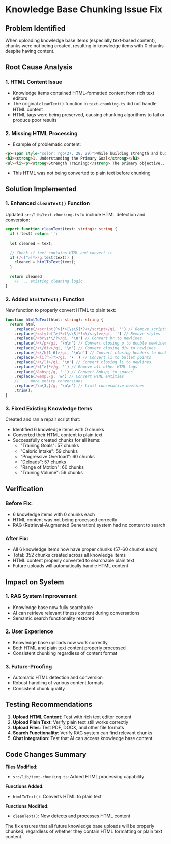# Knowledge Base Chunking Issue Fix

## Problem Identified
When uploading knowledge base items (especially text-based content), chunks were not being created, resulting in knowledge items with 0 chunks despite having content.

## Root Cause Analysis

### 1. HTML Content Issue
- Knowledge items contained HTML-formatted content from rich text editors
- The original `cleanText()` function in `text-chunking.ts` did not handle HTML content
- HTML tags were being preserved, causing chunking algorithms to fail or produce poor results

### 2. Missing HTML Processing
- Example of problematic content:
```html
<p><span style="color: rgb(27, 28, 29)">While building strength and building muscle size (hypertrophy) are closely related...</span></p>
<h3><strong>1. Understanding the Primary Goal</strong></h3>
<ul><li><p><strong>Strength Training:</strong> The primary objective...</p></li></ul>
```
- This HTML was not being converted to plain text before chunking

## Solution Implemented

### 1. Enhanced `cleanText()` Function
Updated `src/lib/text-chunking.ts` to include HTML detection and conversion:

```typescript
export function cleanText(text: string): string {
  if (!text) return '';
  
  let cleaned = text;
  
  // Check if text contains HTML and convert it
  if (/<[^>]*>/g.test(text)) {
    cleaned = htmlToText(text);
  }
  
  return cleaned
    // ... existing cleaning logic
}
```

### 2. Added `htmlToText()` Function
New function to properly convert HTML to plain text:

```typescript
function htmlToText(html: string): string {
  return html
    .replace(/<script[^>]*>[\s\S]*?<\/script>/gi, '') // Remove scripts
    .replace(/<style[^>]*>[\s\S]*?<\/style>/gi, '') // Remove styles
    .replace(/<br\s*\/?>/gi, '\n') // Convert br to newlines
    .replace(/<\/p>/gi, '\n\n') // Convert closing p to double newlines
    .replace(/<\/div>/gi, '\n') // Convert closing div to newlines
    .replace(/<\/h[1-6]>/gi, '\n\n') // Convert closing headers to double newlines
    .replace(/<li[^>]*>/gi, '• ') // Convert li to bullet points
    .replace(/<\/li>/gi, '\n') // Convert closing li to newlines
    .replace(/<[^>]*>/g, '') // Remove all other HTML tags
    .replace(/&nbsp;/g, ' ') // Convert &nbsp; to spaces
    .replace(/&amp;/g, '&') // Convert HTML entities
    // ... more entity conversions
    .replace(/\n{3,}/g, '\n\n') // Limit consecutive newlines
    .trim();
}
```

### 3. Fixed Existing Knowledge Items
Created and ran a repair script that:
- Identified 6 knowledge items with 0 chunks
- Converted their HTML content to plain text
- Successfully created chunks for all items:
  - "Training Goals": 57 chunks
  - "Caloric Intake": 59 chunks  
  - "Progressive Overload": 60 chunks
  - "Deloads": 57 chunks
  - "Range of Motion": 60 chunks
  - "Training Volume": 59 chunks

## Verification

### Before Fix:
- 6 knowledge items with 0 chunks each
- HTML content was not being processed correctly
- RAG (Retrieval-Augmented Generation) system had no content to search

### After Fix:
- All 6 knowledge items now have proper chunks (57-60 chunks each)
- Total: 352 chunks created across all knowledge items
- HTML content properly converted to searchable plain text
- Future uploads will automatically handle HTML content

## Impact on System

### 1. RAG System Improvement
- Knowledge base now fully searchable
- AI can retrieve relevant fitness content during conversations
- Semantic search functionality restored

### 2. User Experience
- Knowledge base uploads now work correctly
- Both HTML and plain text content properly processed
- Consistent chunking regardless of content format

### 3. Future-Proofing
- Automatic HTML detection and conversion
- Robust handling of various content formats
- Consistent chunk quality

## Testing Recommendations

1. **Upload HTML Content**: Test with rich text editor content
2. **Upload Plain Text**: Verify plain text still works correctly  
3. **Upload Files**: Test PDF, DOCX, and other file formats
4. **Search Functionality**: Verify RAG system can find relevant chunks
5. **Chat Integration**: Test that AI can access knowledge base content

## Code Changes Summary

**Files Modified:**
- `src/lib/text-chunking.ts`: Added HTML processing capability

**Functions Added:**
- `htmlToText()`: Converts HTML to plain text

**Functions Modified:**
- `cleanText()`: Now detects and processes HTML content

The fix ensures that all future knowledge base uploads will be properly chunked, regardless of whether they contain HTML formatting or plain text content.
